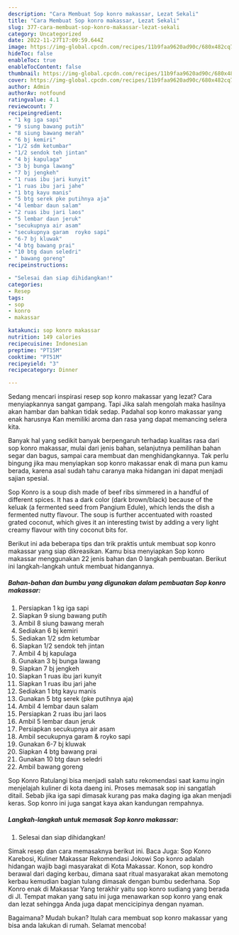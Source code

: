 ```yaml
---
description: "Cara Membuat Sop konro makassar, Lezat Sekali"
title: "Cara Membuat Sop konro makassar, Lezat Sekali"
slug: 377-cara-membuat-sop-konro-makassar-lezat-sekali
category: Uncategorized
date: 2022-11-27T17:09:59.644Z
image: https://img-global.cpcdn.com/recipes/11b9faa9620ad90c/680x482cq70/sop-konro-makassar-foto-resep-utama.jpg
hideToc: false
enableToc: true
enableTocContent: false
thumbnail: https://img-global.cpcdn.com/recipes/11b9faa9620ad90c/680x482cq70/sop-konro-makassar-foto-resep-utama.jpg
cover: https://img-global.cpcdn.com/recipes/11b9faa9620ad90c/680x482cq70/sop-konro-makassar-foto-resep-utama.jpg
author: Admin
authorAv: notfound
ratingvalue: 4.1
reviewcount: 7
recipeingredient:
- "1 kg iga sapi"
- "9 siung bawang putih"
- "8 siung bawang merah"
- "6 bj kemiri"
- "1/2 sdm ketumbar"
- "1/2 sendok teh jintan"
- "4 bj kapulaga"
- "3 bj bunga lawang"
- "7 bj jengkeh"
- "1 ruas ibu jari kunyit"
- "1 ruas ibu jari jahe"
- "1 btg kayu manis"
- "5 btg serek pke putihnya aja"
- "4 lembar daun salam"
- "2 ruas ibu jari laos"
- "5 lembar daun jeruk"
- "secukupnya air asam"
- "secukupnya garam  royko sapi"
- "6-7 bj kluwak"
- "4 btg bawang prai"
- "10 btg daun seledri"
- " bawang goreng"
recipeinstructions:

- "Selesai dan siap dihidangkan!"
categories:
- Resep
tags:
- sop
- konro
- makassar

katakunci: sop konro makassar 
nutrition: 149 calories
recipecuisine: Indonesian
preptime: "PT15M"
cooktime: "PT51M"
recipeyield: "3"
recipecategory: Dinner

---
```



Sedang mencari inspirasi resep sop konro makassar yang lezat? Cara menyiapkannya sangat gampang. Tapi Jika salah mengolah maka hasilnya akan hambar dan bahkan tidak sedap. Padahal sop konro makassar yang enak harusnya Kan memiliki aroma dan rasa yang dapat memancing selera kita.


Banyak hal yang sedikit banyak berpengaruh terhadap kualitas rasa dari sop konro makassar, mulai dari jenis bahan, selanjutnya pemilihan bahan segar dan bagus, sampai cara membuat dan menghidangkannya. Tak perlu bingung jika mau menyiapkan sop konro makassar enak di mana pun kamu berada, karena asal sudah tahu caranya maka hidangan ini dapat menjadi sajian spesial.

Sop Konro is a soup dish made of beef ribs simmered in a handful of different spices. It has a dark color (dark brown/black) because of the keluak (a fermented seed from Pangium Edule), which lends the dish a fermented nutty flavour. The soup is further accentuated with roasted grated coconut, which gives it an interesting twist by adding a very light creamy flavour with tiny coconut bits for.


Berikut ini ada beberapa tips dan trik praktis untuk membuat sop konro makassar yang siap dikreasikan. Kamu bisa menyiapkan Sop konro makassar menggunakan 22 jenis bahan dan 0 langkah pembuatan. Berikut ini langkah-langkah untuk membuat hidangannya.

<!--inarticleads1-->

##### Bahan-bahan dan bumbu yang digunakan dalam pembuatan Sop konro makassar:

1. Persiapkan 1 kg iga sapi
1. Siapkan 9 siung bawang putih
1. Ambil 8 siung bawang merah
1. Sediakan 6 bj kemiri
1. Sediakan 1/2 sdm ketumbar
1. Siapkan 1/2 sendok teh jintan
1. Ambil 4 bj kapulaga
1. Gunakan 3 bj bunga lawang
1. Siapkan 7 bj jengkeh
1. Siapkan 1 ruas ibu jari kunyit
1. Siapkan 1 ruas ibu jari jahe
1. Sediakan 1 btg kayu manis
1. Gunakan 5 btg serek (pke putihnya aja)
1. Ambil 4 lembar daun salam
1. Persiapkan 2 ruas ibu jari laos
1. Ambil 5 lembar daun jeruk
1. Persiapkan secukupnya air asam
1. Ambil secukupnya garam &amp; royko sapi
1. Gunakan 6-7 bj kluwak
1. Siapkan 4 btg bawang prai
1. Gunakan 10 btg daun seledri
1. Ambil  bawang goreng


Sop Konro Ratulangi bisa menjadi salah satu rekomendasi saat kamu ingin menjelajah kuliner di kota daeng ini. Proses memasak sop ini sangatlah ditail. Sebab jika iga sapi dimasak kurang pas maka daging iga akan menjadi keras. Sop konro ini juga sangat kaya akan kandungan rempahnya. 

<!--inarticleads2-->

##### Langkah-langkah untuk memasak Sop konro makassar:


1. Selesai dan siap dihidangkan!

Simak resep dan cara memasaknya berikut ini. Baca Juga: Sop Konro Karebosi, Kuliner Makassar Rekomendasi Jokowi Sop konro adalah hidangan wajib bagi masyarakat di Kota Makassar. Konon, sop kondro berawal dari daging kerbau, dimana saat ritual masyarakat akan memotong kerbau kemudian bagian tulang dimasak dengan bumbu sederhana. Sop Konro enak di Makassar Yang terakhir yaitu sop konro sudiang yang berada di Jl. Tempat makan yang satu ini juga menawarkan sop konro yang enak dan lezat sehingga Anda juga dapat mencicipinya dengan nyaman. 

Bagaimana? Mudah bukan? Itulah cara membuat sop konro makassar yang bisa anda lakukan di rumah. Selamat mencoba!
